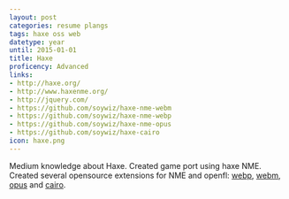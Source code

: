 ```yaml
---
layout: post
categories: resume plangs
tags: haxe oss web
datetype: year
until: 2015-01-01
title: Haxe
proficency: Advanced
links:
- http://haxe.org/
- http://www.haxenme.org/
- http://jquery.com/
- https://github.com/soywiz/haxe-nme-webm
- https://github.com/soywiz/haxe-nme-webp
- https://github.com/soywiz/haxe-nme-opus
- https://github.com/soywiz/haxe-cairo
icon: haxe.png
---
```


Medium knowledge about Haxe.
Created game port using haxe NME.
Created several opensource extensions for NME and openfl:
[webp](https://github.com/soywiz/haxe-nme-webp),
[webm](https://github.com/soywiz/haxe-nme-webm),
[opus](https://github.com/soywiz/haxe-nme-opus) and
[cairo](https://github.com/soywiz/haxe-cairo).
